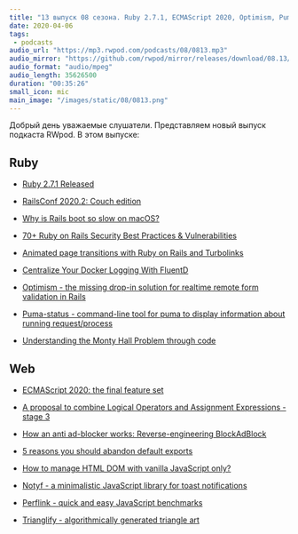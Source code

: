 ```yaml
---
title: "13 выпуск 08 сезона. Ruby 2.7.1, ECMAScript 2020, Optimism, Puma-status, Monty Hall problem, Notyf, Perflink и прочее"
date: 2020-04-06
tags:
 - podcasts
audio_url: "https://mp3.rwpod.com/podcasts/08/0813.mp3"
audio_mirror: "https://github.com/rwpod/mirror/releases/download/08.13/0813.mp3"
audio_format: "audio/mpeg"
audio_length: 35626500
duration: "00:35:26"
small_icon: mic
main_image: "/images/static/08/0813.png"
---
```


Добрый день уважаемые слушатели. Представляем новый выпуск подкаста RWpod. В этом выпуске:

## Ruby

 - [Ruby 2.7.1 Released](https://www.ruby-lang.org/en/news/2020/03/31/ruby-2-7-1-released/)
 - [RailsConf 2020.2: Couch edition](http://railsconf.com/)
 - [Why is Rails boot so slow on macOS?](https://discuss.rubyonrails.org/t/why-is-rails-boot-so-slow-on-macos/74021)
 - [70+ Ruby on Rails Security Best Practices & Vulnerabilities](https://hixonrails.com/ruby-on-rails-tutorials/ruby-on-rails-security-best-practices/)


 - [Animated page transitions with Ruby on Rails and Turbolinks](https://www.cookieshq.co.uk/posts/page-animations-with-turbolinks)
 - [Centralize Your Docker Logging With FluentD](https://levelup.gitconnected.com/centralize-your-docker-logging-with-fluentd-a2b7e0a379ce)
 - [Optimism - the missing drop-in solution for realtime remote form validation in Rails](https://optimism.leastbad.com/)
 - [Puma-status - command-line tool for puma to display information about running request/process](https://github.com/ylecuyer/puma-status)
 - [Understanding the Monty Hall Problem through code](https://github.com/DeegC/monty_hall_paradox)

## Web

 - [ECMAScript 2020: the final feature set](https://2ality.com/2019/12/ecmascript-2020.html)
 - [A proposal to combine Logical Operators and Assignment Expressions - stage 3](https://github.com/tc39/proposal-logical-assignment)
 - [How an anti ad-blocker works: Reverse-engineering BlockAdBlock](https://xy2.dev/article/re-bab/)
 - [5 reasons you should abandon default exports](https://mintel.me/why-i-abandoned-default-exports/)


 - [How to manage HTML DOM with vanilla JavaScript only?](https://htmldom.dev/)
 - [Notyf - a minimalistic JavaScript library for toast notifications](https://carlosroso.com/notyf/)
 - [Perflink - quick and easy JavaScript benchmarks](https://perf.link/)
 - [Trianglify - algorithmically generated triangle art](https://github.com/qrohlf/trianglify)


<!--more-->
